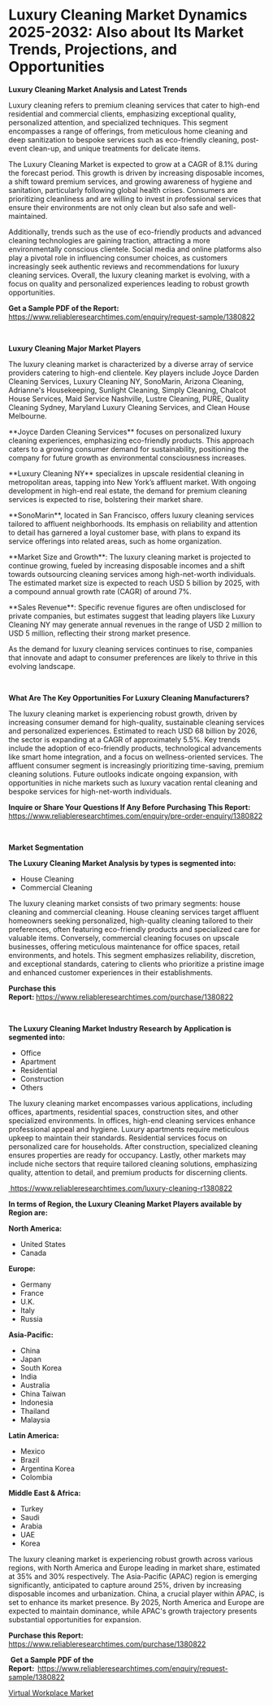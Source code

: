 <p><h1>Luxury Cleaning Market Dynamics 2025-2032: Also about Its Market Trends, Projections, and Opportunities</h1></p><p><strong>Luxury Cleaning Market Analysis and Latest Trends</strong></p>
<p><p>Luxury cleaning refers to premium cleaning services that cater to high-end residential and commercial clients, emphasizing exceptional quality, personalized attention, and specialized techniques. This segment encompasses a range of offerings, from meticulous home cleaning and deep sanitization to bespoke services such as eco-friendly cleaning, post-event clean-up, and unique treatments for delicate items.</p><p>The Luxury Cleaning Market is expected to grow at a CAGR of 8.1% during the forecast period. This growth is driven by increasing disposable incomes, a shift toward premium services, and growing awareness of hygiene and sanitation, particularly following global health crises. Consumers are prioritizing cleanliness and are willing to invest in professional services that ensure their environments are not only clean but also safe and well-maintained.</p><p>Additionally, trends such as the use of eco-friendly products and advanced cleaning technologies are gaining traction, attracting a more environmentally conscious clientele. Social media and online platforms also play a pivotal role in influencing consumer choices, as customers increasingly seek authentic reviews and recommendations for luxury cleaning services. Overall, the luxury cleaning market is evolving, with a focus on quality and personalized experiences leading to robust growth opportunities.</p></p>
<p><strong>Get a Sample PDF of the Report:&nbsp;</strong> <a href="https://www.reliableresearchtimes.com/enquiry/request-sample/1380822?utm_campaign=2938&utm_medium=2&utm_source=Github&utm_content=ia&utm_term=09032025&utm_id=luxury-cleaning">https://www.reliableresearchtimes.com/enquiry/request-sample/1380822</a></p>
<p>&nbsp;</p>
<p><strong>Luxury Cleaning Major Market Players</strong></p>
<p><p>The luxury cleaning market is characterized by a diverse array of service providers catering to high-end clientele. Key players include Joyce Darden Cleaning Services, Luxury Cleaning NY, SonoMarin, Arizona Cleaning, Adrianne's Housekeeping, Sunlight Cleaning, Simply Cleaning, Chalcot House Services, Maid Service Nashville, Lustre Cleaning, PURE, Quality Cleaning Sydney, Maryland Luxury Cleaning Services, and Clean House Melbourne.</p><p>**Joyce Darden Cleaning Services** focuses on personalized luxury cleaning experiences, emphasizing eco-friendly products. This approach caters to a growing consumer demand for sustainability, positioning the company for future growth as environmental consciousness increases.</p><p>**Luxury Cleaning NY** specializes in upscale residential cleaning in metropolitan areas, tapping into New York’s affluent market. With ongoing development in high-end real estate, the demand for premium cleaning services is expected to rise, bolstering their market share.</p><p>**SonoMarin**, located in San Francisco, offers luxury cleaning services tailored to affluent neighborhoods. Its emphasis on reliability and attention to detail has garnered a loyal customer base, with plans to expand its service offerings into related areas, such as home organization.</p><p>**Market Size and Growth**: The luxury cleaning market is projected to continue growing, fueled by increasing disposable incomes and a shift towards outsourcing cleaning services among high-net-worth individuals. The estimated market size is expected to reach USD 5 billion by 2025, with a compound annual growth rate (CAGR) of around 7%.</p><p>**Sales Revenue**: Specific revenue figures are often undisclosed for private companies, but estimates suggest that leading players like Luxury Cleaning NY may generate annual revenues in the range of USD 2 million to USD 5 million, reflecting their strong market presence.</p><p>As the demand for luxury cleaning services continues to rise, companies that innovate and adapt to consumer preferences are likely to thrive in this evolving landscape.</p></p>
<p>&nbsp;</p>
<p><strong>What Are The Key Opportunities For Luxury Cleaning Manufacturers?</strong></p>
<p><p>The luxury cleaning market is experiencing robust growth, driven by increasing consumer demand for high-quality, sustainable cleaning services and personalized experiences. Estimated to reach USD 68 billion by 2026, the sector is expanding at a CAGR of approximately 5.5%. Key trends include the adoption of eco-friendly products, technological advancements like smart home integration, and a focus on wellness-oriented services. The affluent consumer segment is increasingly prioritizing time-saving, premium cleaning solutions. Future outlooks indicate ongoing expansion, with opportunities in niche markets such as luxury vacation rental cleaning and bespoke services for high-net-worth individuals.</p></p>
<p><strong>Inquire or Share Your Questions If Any Before Purchasing This Report:</strong> <a href="https://www.reliableresearchtimes.com/enquiry/pre-order-enquiry/1380822?utm_campaign=2938&utm_medium=2&utm_source=Github&utm_content=ia&utm_term=09032025&utm_id=luxury-cleaning">https://www.reliableresearchtimes.com/enquiry/pre-order-enquiry/1380822</a></p>
<p>&nbsp;</p>
<p><strong>Market Segmentation</strong></p>
<p><strong>The Luxury Cleaning Market Analysis by types is segmented into:</strong></p>
<p><ul><li>House Cleaning</li><li>Commercial Cleaning</li></ul></p>
<p><p>The luxury cleaning market consists of two primary segments: house cleaning and commercial cleaning. House cleaning services target affluent homeowners seeking personalized, high-quality cleaning tailored to their preferences, often featuring eco-friendly products and specialized care for valuable items. Conversely, commercial cleaning focuses on upscale businesses, offering meticulous maintenance for office spaces, retail environments, and hotels. This segment emphasizes reliability, discretion, and exceptional standards, catering to clients who prioritize a pristine image and enhanced customer experiences in their establishments.</p></p>
<p><strong>Purchase this Report:&nbsp;</strong><a href="https://www.reliableresearchtimes.com/purchase/1380822?utm_campaign=2938&utm_medium=2&utm_source=Github&utm_content=ia&utm_term=09032025&utm_id=luxury-cleaning">https://www.reliableresearchtimes.com/purchase/1380822</a></p>
<p>&nbsp;</p>
<p><strong>The Luxury Cleaning Market Industry Research by Application is segmented into:</strong></p>
<p><ul><li>Office</li><li>Apartment</li><li>Residential</li><li>Construction</li><li>Others</li></ul></p>
<p><p>The luxury cleaning market encompasses various applications, including offices, apartments, residential spaces, construction sites, and other specialized environments. In offices, high-end cleaning services enhance professional appeal and hygiene. Luxury apartments require meticulous upkeep to maintain their standards. Residential services focus on personalized care for households. After construction, specialized cleaning ensures properties are ready for occupancy. Lastly, other markets may include niche sectors that require tailored cleaning solutions, emphasizing quality, attention to detail, and premium products for discerning clients.</p></p>
<p><a href="https://www.reliableresearchtimes.com/luxury-cleaning-r1380822?utm_campaign=2938&utm_medium=2&utm_source=Github&utm_content=ia&utm_term=09032025&utm_id=luxury-cleaning">&nbsp;https://www.reliableresearchtimes.com/luxury-cleaning-r1380822</a></p>
<p><strong>In terms of Region, the Luxury Cleaning Market Players available by Region are:</strong></p>
<p>
    <p> <strong> North America: </strong>
        <ul>
            <li>United States</li>
            <li>Canada</li>
        </ul>
        </p> 
    <p> <strong> Europe: </strong>
        <ul>
            <li>Germany</li>
            <li>France</li>
            <li>U.K.</li>
            <li>Italy</li>
            <li>Russia</li>
        </ul>
        </p> 
    <p> <strong> Asia-Pacific: </strong>
        <ul>
            <li>China</li>
            <li>Japan</li>
            <li>South Korea</li>
            <li>India</li>
            <li>Australia</li>
            <li>China Taiwan</li>
            <li>Indonesia</li>
            <li>Thailand</li>
            <li>Malaysia</li>
        </ul>
        </p> 
    <p> <strong> Latin America: </strong>
        <ul>
            <li>Mexico</li>
            <li>Brazil</li>
            <li>Argentina Korea</li>
            <li>Colombia</li>
        </ul>
        </p> 
    <p> <strong> Middle East & Africa: </strong>
        <ul>
            <li>Turkey</li>
            <li>Saudi</li>
            <li>Arabia</li>
            <li>UAE</li>
            <li>Korea</li>
        </ul>
    </p>
    </p>
<p><p>The luxury cleaning market is experiencing robust growth across various regions, with North America and Europe leading in market share, estimated at 35% and 30% respectively. The Asia-Pacific (APAC) region is emerging significantly, anticipated to capture around 25%, driven by increasing disposable incomes and urbanization. China, a crucial player within APAC, is set to enhance its market presence. By 2025, North America and Europe are expected to maintain dominance, while APAC's growth trajectory presents substantial opportunities for expansion.</p></p>
<p><strong>Purchase this Report: </strong><a href="https://www.reliableresearchtimes.com/purchase/1380822?utm_campaign=2938&utm_medium=2&utm_source=Github&utm_content=ia&utm_term=09032025&utm_id=luxury-cleaning">https://www.reliableresearchtimes.com/purchase/1380822</a></p>
<p>&nbsp;<strong>Get a Sample PDF of the Report:&nbsp;&nbsp;</strong><a href="https://www.reliableresearchtimes.com/enquiry/request-sample/1380822?utm_campaign=2938&utm_medium=2&utm_source=Github&utm_content=ia&utm_term=09032025&utm_id=luxury-cleaning">https://www.reliableresearchtimes.com/enquiry/request-sample/1380822</a></p>
<p><strong></strong></p>
<p><p><a href="https://github.com/boisetwa16/Market-Research-Report-List-1/blob/main/virtual-workplace-market.md?utm_campaign=2938&utm_medium=2&utm_source=Github&utm_content=ia&utm_term=09032025&utm_id=luxury-cleaning">Virtual Workplace Market</a></p></p>